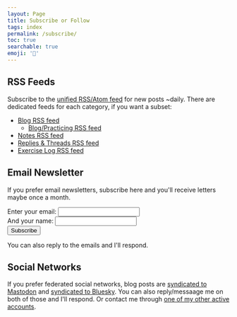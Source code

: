```yaml
---
layout: Page
title: Subscribe or Follow
tags: index
permalink: /subscribe/
toc: true
searchable: true
emoji: '📶'
---
```


## RSS Feeds

Subscribe to the [unified RSS/Atom feed](/feed.xml) for new posts ~daily. There are dedicated feeds for each category, if you want a subset:
- [Blog RSS feed](/feed/blog.xml)
  - [Blog/Practicing RSS feed](/feed/practicing.xml)
- [Notes RSS feed](/feed/notes.xml)
- [Replies & Threads RSS feed](/feed/replies.xml)
- [Exercise Log RSS feed](/feed/exercise.xml)

## Email Newsletter

If you prefer email newsletters, subscribe here and you'll receive letters maybe once a month.

<form
  action="https://buttondown.email/api/emails/embed-subscribe/andjosh"
  method="post"
  target="popupwindow"
  onsubmit="window.open('https://buttondown.email/andjosh', 'popupwindow')"
  class="embeddable-buttondown-form"
>
<div>
  <label for="bd-email">Enter your email:</label>
  <input type="email" name="email" id="bd-email" />
</div>
<div>
  <label for="name">And your name:</label>
  <input type="text" name="metadata__name" id="name" />
</div>
  <button type="submit">Subscribe</button>
</form>

You can also reply to the emails and I'll respond.

## Social Networks

If you prefer federated social networks, blog posts are [syndicated to Mastodon](https://mastodon.social/@joshbeckman) and [syndicated to Bluesky](https://bsky.app/profile/joshbeckman.org). You can also reply/messaage me on both of those and I'll respond. Or contact me through [one of my other active accounts](/about/#active-accounts).

